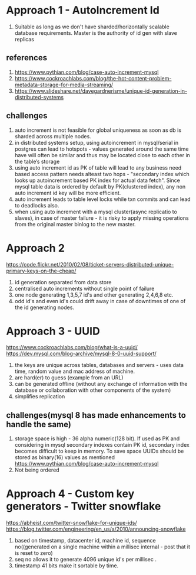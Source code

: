 # Approach 1  - AutoIncrement Id
1. Suitable as long as we don't have sharded/horizontally scalable database requirements. Master is the authority of id gen with slave replicas

## references
1. https://www.pythian.com/blog/case-auto-increment-mysql
2. https://www.cockroachlabs.com/blog/the-hot-content-problem-metadata-storage-for-media-streaming/
3. https://www.slideshare.net/davegardnerisme/unique-id-generation-in-distributed-systems

## challenges
1. auto increment is not feasible for global uniqueness as soon as db is sharded across multiple nodes.
2. in distributed systems setup, using autoincrement in mysql/serial in postgres can lead to hotspots -
values generated around the same time have will often be similar and thus may be located close to each other in the table’s storage 
3. using auto increment id as PK of table will lead to any business need based access pattern needs alteast two hops - "secondary index which looks up autoincrement based PK index for actual data fetch". Since mysql table data is ordered by default by PK(clustered index), any non auto increment id key will be more efficient.
4. auto increment leads to table level locks while txn commits and can lead to deadlocks also.
5. when using auto increment with a mysql cluster(async replicatio to slaves), in case of master failure - it is risky to apply missing operations from the original master binlog to the new master.

# Approach 2 
https://code.flickr.net/2010/02/08/ticket-servers-distributed-unique-primary-keys-on-the-cheap/
1. id generation separated from data store
2. centralised auto increments without single point of failure
3. one node generating 1,3,5,7 id's and other generating 2,4,6,8 etc.
4. odd id's and even id's could drift away in case of downtimes of one of the id generating nodes.

 # Approach 3 - UUID
https://www.cockroachlabs.com/blog/what-is-a-uuid/
https://dev.mysql.com/blog-archive/mysql-8-0-uuid-support/

1. the keys are unique across tables, databases and servers - uses data time, random value and mac address of machine. 
2. are hard(er) to guess (example from an URL)
3. can be generated offline (without any exchange of information with the database or collaboration with other components of the system)
4. simplifies replication

## challenges(mysql 8 has made enhancements to handle the same) 
1. storage space is high - 36 alpha numeric(128 bit). If used as PK and considering in mysql secondary indexes contain PK id,
secondary index becomes difficult to keep in memory. To save space UUIDs should be stored as binary(16) values as mentioned https://www.pythian.com/blog/case-auto-increment-mysql
2. Not being ordered

# Approach 4 - Custom key generators - Twitter snowflake
https://abheist.com/twitter-snowflake-for-unique-ids/
https://blog.twitter.com/engineering/en_us/a/2010/announcing-snowflake
1. based on timestamp, datacenter id, machine id, sequence no((generated on a single machine within a millisec internal - post that it is reset to zero)
2. seq no allows it to generate 4096 unique id's per millisec .
3. timestamp 41 bits make it sortable by time.
